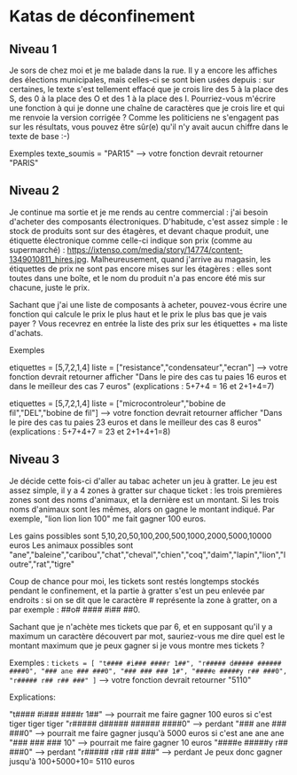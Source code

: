 # Katas de déconfinement

## Niveau 1
Je sors de chez moi et je me balade dans la rue. Il y a encore les affiches des élections municipales, mais celles-ci se sont bien usées depuis : sur certaines, le texte s'est tellement effacé que je crois lire des 5 à la place des S, des 0 à la place des O et des 1 à la place des I. Pourriez-vous m'écrire une fonction à qui je donne une chaîne de caractères que je crois lire et qui me renvoie la version corrigée ? Comme les politiciens ne s'engagent pas sur les résultats, vous pouvez être sûr(e) qu'il n'y avait aucun chiffre dans le texte de base :-)

Exemples
texte_soumis = "PAR15" --> votre fonction devrait retourner "PARIS"

## Niveau 2
Je continue ma sortie et je me rends au centre commercial : j'ai besoin d'acheter des composants électroniques. D'habitude, c'est assez simple : le stock de produits sont sur des étagères, et devant chaque produit, une étiquette électronique comme celle-ci indique son prix (comme au supermarché) : https://ixtenso.com/media/story/14774/content-1349010811_hires.jpg.
Malheureusement, quand j'arrive au magasin, les étiquettes de prix ne sont pas encore mises sur les étagères : elles sont toutes dans une boîte, et le nom du produit n'a pas encore été mis sur chacune, juste le prix.

Sachant que j'ai une liste de composants à acheter, pouvez-vous écrire une fonction qui calcule le prix le plus haut et le prix le plus bas que je vais payer ? Vous recevrez en entrée la liste des prix sur les étiquettes + ma liste d'achats.

Exemples

etiquettes = [5,7,2,1,4]
liste = ["resistance","condensateur","ecran"]
--> votre fonction devrait retourner afficher "Dans le pire des cas tu paies 16 euros et dans le meilleur des cas 7 euros"
(explications : 5+7+4 = 16 et 2+1+4=7)

etiquettes = [5,7,2,1,4]
liste = ["microcontroleur","bobine de fil","DEL","bobine de fil"]
--> votre fonction devrait retourner afficher "Dans le pire des cas tu paies 23 euros et dans le meilleur des cas 8 euros"
(explications : 5+7+4+7 = 23 et 2+1+4+1=8)


## Niveau 3

Je décide cette fois-ci d'aller au tabac acheter un jeu à gratter. Le jeu est assez simple, il y a 4 zones à gratter sur chaque ticket : les trois premières zones sont des noms d'animaux, et la dernière est un montant. Si les trois noms d'animaux sont les mêmes, alors on gagne le montant indiqué. Par exemple, "lion lion lion 100" me fait gagner 100 euros.

Les gains possibles sont 5,10,20,50,100,200,500,1000,2000,5000,10000 euros
Les animaux possibles sont "ane","baleine","caribou","chat","cheval","chien","coq","daim","lapin","lion","loutre","rat","tigre"


Coup de chance pour moi, les tickets sont restés longtemps stockés pendant le confinement, et la partie à gratter s'est un peu enlevée par endroits : si on se dit que le caractère # représente la zone à gratter, on a par exemple : ##o# #### #i## ##0.

Sachant que je n'achète mes tickets que par 6, et en supposant qu'il y a maximum un caractère découvert par mot, sauriez-vous me dire quel est le montant maximum que je peux gagner si je vous montre mes tickets ?

Exemples :
``tickets = [
"t#### #i### ####r 1##",
"r##### d##### ###### ####0",
"### ane ### ###0",
"### ### ### 1#",
"####e #####y r## ###0",
"r##### r## r## ###"
]``
--> votre fonction devrait retourner "5110"

Explications:

"t#### #i### ####r 1##" --> pourrait me faire gagner 100 euros si c'est tiger tiger tiger
"r##### d##### ###### ####0" --> perdant
"### ane ### ###0" --> pourrait me faire gagner jusqu'à 5000 euros si c'est ane ane ane
"### ### ### 10" --> pourrait me faire gagner 10 euros
"####e #####y r## ###0" --> perdant
"r##### r## r## ###" --> perdant
Je peux donc gagner jusqu'à 100+5000+10= 5110 euros
